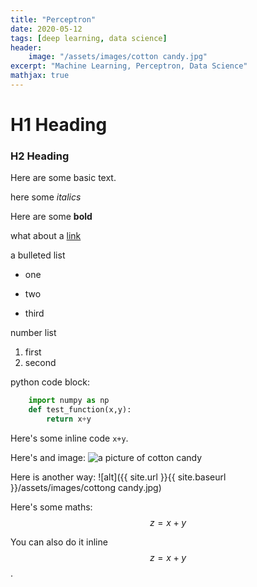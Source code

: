 ```yaml
---
title: "Perceptron"
date: 2020-05-12
tags: [deep learning, data science]
header:
    image: "/assets/images/cotton candy.jpg"
excerpt: "Machine Learning, Perceptron, Data Science"
mathjax: true
---
```


# H1 Heading

### H2 Heading

Here are some basic text.

here some *italics*

Here are some **bold**

what about a [link](https://www.facebook.com)

a bulleted list
* one 
+ two
- third

number list
1. first
2. second

python code block:
```python
    import numpy as np
    def test_function(x,y):
        return x+y
```

Here's some inline code `x+y`.

Here's and image:
<img src="{{site.url}}{{site.baseurl}}/assets/images/cotton candy.jpg" alt="a picture of cotton candy">

Here is another way:
![alt]({{ site.url }}{{ site.baseurl }}/assets/images/cottong candy.jpg)

Here's some maths:
$$z=x+y$$

You can also do it inline $$z=x+y$$.
